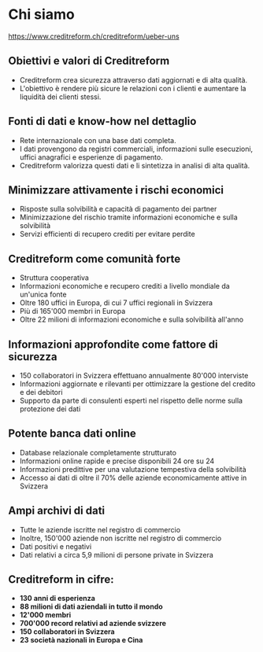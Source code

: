 # Chi siamo
https://www.creditreform.ch/creditreform/ueber-uns

## Obiettivi e valori di Creditreform

- Creditreform crea sicurezza attraverso dati aggiornati e di alta qualità.
- L'obiettivo è rendere più sicure le relazioni con i clienti e aumentare la liquidità dei clienti stessi.

## Fonti di dati e know-how nel dettaglio

- Rete internazionale con una base dati completa.
- I dati provengono da registri commerciali, informazioni sulle esecuzioni, uffici anagrafici e esperienze di pagamento.
- Creditreform valorizza questi dati e li sintetizza in analisi di alta qualità.

## Minimizzare attivamente i rischi economici

- Risposte sulla solvibilità e capacità di pagamento dei partner
- Minimizzazione del rischio tramite informazioni economiche e sulla solvibilità
- Servizi efficienti di recupero crediti per evitare perdite

## Creditreform come comunità forte

- Struttura cooperativa
- Informazioni economiche e recupero crediti a livello mondiale da un'unica fonte
- Oltre 180 uffici in Europa, di cui 7 uffici regionali in Svizzera
- Più di 165'000 membri in Europa
- Oltre 22 milioni di informazioni economiche e sulla solvibilità all'anno

## Informazioni approfondite come fattore di sicurezza

- 150 collaboratori in Svizzera effettuano annualmente 80'000 interviste
- Informazioni aggiornate e rilevanti per ottimizzare la gestione del credito e dei debitori
- Supporto da parte di consulenti esperti nel rispetto delle norme sulla protezione dei dati

## Potente banca dati online

- Database relazionale completamente strutturato
- Informazioni online rapide e precise disponibili 24 ore su 24
- Informazioni predittive per una valutazione tempestiva della solvibilità
- Accesso ai dati di oltre il 70% delle aziende economicamente attive in Svizzera

## Ampi archivi di dati

- Tutte le aziende iscritte nel registro di commercio
- Inoltre, 150'000 aziende non iscritte nel registro di commercio
- Dati positivi e negativi
- Dati relativi a circa 5,9 milioni di persone private in Svizzera

## Creditreform in cifre:

- **130 anni di esperienza**
- **88 milioni di dati aziendali in tutto il mondo**
- **12'000 membri**
- **700'000 record relativi ad aziende svizzere**
- **150 collaboratori in Svizzera**
- **23 società nazionali in Europa e Cina**